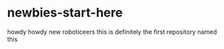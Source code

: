 # newbies-start-here
howdy howdy new roboticeers this is definitely the first repository named this
